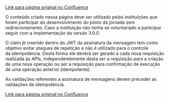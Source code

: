 [Link para página original no Confluence](https://openfinancebrasil.atlassian.net/wiki/spaces/OF/pages/164528706)

O conteúdo criado nessa página deve ser utilizado pelas instituições que forem participar do desenvolvimento do piloto da jornada sem redirecionamento. Caso a instituição não tenha se voluntariado a participar seguir com a implementação da versão 3.0.0.

O claim jti inserido dentro do JWT da assinatura da mensagem tem como objetivo evitar ataques de repetição e não é utilizado para o controle da idempotência. Desta forma ele deverá ser gerado a cada nova requisição realizada às APIs, independentemente desta ser a requisição para a criação de uma nova operação ou ser a requisição para confirmação de execução de uma operação anterior (idempotente).

As validações referentes a assinatura de mensagens devem preceder as validações de idempotência.

[Link para página original no Confluence](https://openfinancebrasil.atlassian.net/wiki/spaces/OF/pages/164528706)